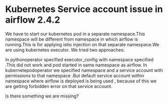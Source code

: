 
# Kubernetes Service account issue in airflow 2.4.2

We have to start our kubernetes pod in a separate namespace.This namespace will be different from namespace in which airflow is running.This is for applying istio injection on that separate namespace.We are using kubernetes executor.
We tried two approaches:

In pythonoperator specified executor_config with namespace specified .This did not work and pod started in same namespace as airflow.
In kubernetepodoperator we specified namespace and a service account with permissions to that namespace .But default service account within namespace where airflow is deployed is being used , because of this we are getting forbidden error on that service account.

Is there something we are missing?

        